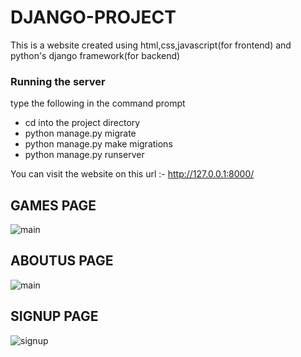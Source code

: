 # DJANGO-PROJECT
This is a website created using html,css,javascript(for frontend)
and python's django framework(for backend)
### Running the server

type the following  in the command prompt
 - cd into the project directory
 - python manage.py migrate
 - python manage.py make migrations
 - python manage.py runserver
 
 
You can visit the website on this url :- http://127.0.0.1:8000/


## GAMES PAGE

![main](https://user-images.githubusercontent.com/32770069/51695989-606d4580-202a-11e9-8614-44760974db78.png)



## ABOUTUS PAGE

![main](https://user-images.githubusercontent.com/32770069/51695487-2d768200-2029-11e9-8b89-a77c4d1caae9.png)

## SIGNUP PAGE

![signup](https://user-images.githubusercontent.com/32770069/51695515-42531580-2029-11e9-88d0-a2c8974b640b.png)
